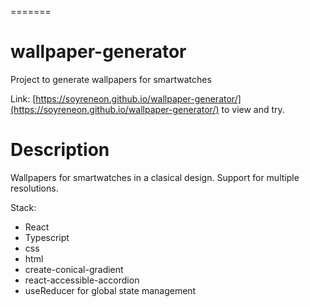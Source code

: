 =======
# wallpaper-generator
Project to generate wallpapers for smartwatches

Link: [https://soyreneon.github.io/wallpaper-generator/](https://soyreneon.github.io/wallpaper-generator/) to view and try.

# Description
Wallpapers for smartwatches in a clasical design. Support for multiple resolutions.

Stack:
 - React
 - Typescript
 - css
 - html
 - create-conical-gradient
 - react-accessible-accordion
 - useReducer for global state management
